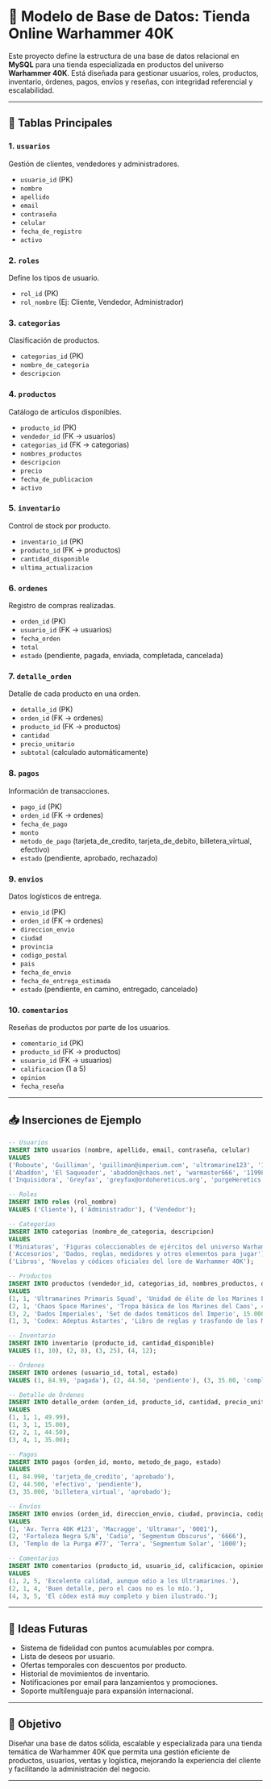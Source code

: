 # 🧱 Modelo de Base de Datos: Tienda Online Warhammer 40K

Este proyecto define la estructura de una base de datos relacional en **MySQL** para una tienda especializada en productos del universo **Warhammer 40K**. Está diseñada para gestionar usuarios, roles, productos, inventario, órdenes, pagos, envíos y reseñas, con integridad referencial y escalabilidad.

---

## 🔹 Tablas Principales

### 1. `usuarios`
Gestión de clientes, vendedores y administradores.

- `usuario_id` (PK)  
- `nombre`  
- `apellido`  
- `email`  
- `contraseña`  
- `celular`  
- `fecha_de_registro`  
- `activo`  

### 2. `roles`
Define los tipos de usuario.

- `rol_id` (PK)  
- `rol_nombre` (Ej: Cliente, Vendedor, Administrador)

### 3. `categorias`
Clasificación de productos.

- `categorias_id` (PK)  
- `nombre_de_categoria`  
- `descripcion`

### 4. `productos`
Catálogo de artículos disponibles.

- `producto_id` (PK)  
- `vendedor_id` (FK → usuarios)  
- `categorias_id` (FK → categorias)  
- `nombres_productos`  
- `descripcion`  
- `precio`  
- `fecha_de_publicacion`  
- `activo`

### 5. `inventario`
Control de stock por producto.

- `inventario_id` (PK)  
- `producto_id` (FK → productos)  
- `cantidad_disponible`  
- `ultima_actualizacion`

### 6. `ordenes`
Registro de compras realizadas.

- `orden_id` (PK)  
- `usuario_id` (FK → usuarios)  
- `fecha_orden`  
- `total`  
- `estado` (pendiente, pagada, enviada, completada, cancelada)

### 7. `detalle_orden`
Detalle de cada producto en una orden.

- `detalle_id` (PK)  
- `orden_id` (FK → ordenes)  
- `producto_id` (FK → productos)  
- `cantidad`  
- `precio_unitario`  
- `subtotal` (calculado automáticamente)

### 8. `pagos`
Información de transacciones.

- `pago_id` (PK)  
- `orden_id` (FK → ordenes)  
- `fecha_de_pago`  
- `monto`  
- `metodo_de_pago` (tarjeta_de_credito, tarjeta_de_debito, billetera_virtual, efectivo)  
- `estado` (pendiente, aprobado, rechazado)

### 9. `envios`
Datos logísticos de entrega.

- `envio_id` (PK)  
- `orden_id` (FK → ordenes)  
- `direccion_envio`  
- `ciudad`  
- `provincia`  
- `codigo_postal`  
- `pais`  
- `fecha_de_envio`  
- `fecha_de_entrega_estimada`  
- `estado` (pendiente, en camino, entregado, cancelado)

### 10. `comentarios`
Reseñas de productos por parte de los usuarios.

- `comentario_id` (PK)  
- `producto_id` (FK → productos)  
- `usuario_id` (FK → usuarios)  
- `calificacion` (1 a 5)  
- `opinion`  
- `fecha_reseña`

---

## 📥 Inserciones de Ejemplo

```sql
-- Usuarios
INSERT INTO usuarios (nombre, apellido, email, contraseña, celular)
VALUES 
('Roboute', 'Guilliman', 'guilliman@imperium.com', 'ultramarine123', '1122334455'),
('Abaddon', 'El Saqueador', 'abaddon@chaos.net', 'warmaster666', '1199887766'),
('Inquisidora', 'Greyfax', 'greyfax@ordohereticus.org', 'purgeHeretics!', '1133445566');

-- Roles
INSERT INTO roles (rol_nombre)
VALUES ('Cliente'), ('Administrador'), ('Vendedor');

-- Categorías
INSERT INTO categorias (nombre_de_categoria, descripcion)
VALUES 
('Miniaturas', 'Figuras coleccionables de ejércitos del universo Warhammer 40K'),
('Accesorios', 'Dados, reglas, medidores y otros elementos para jugar'),
('Libros', 'Novelas y códices oficiales del lore de Warhammer 40K');

-- Productos
INSERT INTO productos (vendedor_id, categorias_id, nombres_productos, descripcion, precio)
VALUES 
(1, 1, 'Ultramarines Primaris Squad', 'Unidad de élite de los Marines Espaciales', 49.99000),
(2, 1, 'Chaos Space Marines', 'Tropa básica de los Marines del Caos', 44.50000),
(3, 2, 'Dados Imperiales', 'Set de dados temáticos del Imperio', 15.00000),
(1, 3, 'Codex: Adeptus Astartes', 'Libro de reglas y trasfondo de los Marines Espaciales', 35.00000);

-- Inventario
INSERT INTO inventario (producto_id, cantidad_disponible)
VALUES (1, 10), (2, 8), (3, 25), (4, 12);

-- Órdenes
INSERT INTO ordenes (usuario_id, total, estado)
VALUES (1, 84.99, 'pagada'), (2, 44.50, 'pendiente'), (3, 35.00, 'completada');

-- Detalle de Órdenes
INSERT INTO detalle_orden (orden_id, producto_id, cantidad, precio_unitario)
VALUES 
(1, 1, 1, 49.99),
(1, 3, 1, 15.00),
(2, 2, 1, 44.50),
(3, 4, 1, 35.00);

-- Pagos
INSERT INTO pagos (orden_id, monto, metodo_de_pago, estado)
VALUES 
(1, 84.990, 'tarjeta_de_credito', 'aprobado'),
(2, 44.500, 'efectivo', 'pendiente'),
(3, 35.000, 'billetera_virtual', 'aprobado');

-- Envíos
INSERT INTO envios (orden_id, direccion_envio, ciudad, provincia, codigo_postal)
VALUES 
(1, 'Av. Terra 40K #123', 'Macragge', 'Ultramar', '0001'),
(2, 'Fortaleza Negra S/N', 'Cadia', 'Segmentum Obscurus', '6666'),
(3, 'Templo de la Purga #77', 'Terra', 'Segmentum Solar', '1000');

-- Comentarios
INSERT INTO comentarios (producto_id, usuario_id, calificacion, opinion)
VALUES 
(1, 2, 5, 'Excelente calidad, aunque odio a los Ultramarines.'),
(2, 1, 4, 'Buen detalle, pero el caos no es lo mío.'),
(4, 3, 5, 'El códex está muy completo y bien ilustrado.');
```

---

## 🧠 Ideas Futuras

- Sistema de fidelidad con puntos acumulables por compra.  
- Lista de deseos por usuario.  
- Ofertas temporales con descuentos por producto.  
- Historial de movimientos de inventario.  
- Notificaciones por email para lanzamientos y promociones.  
- Soporte multilenguaje para expansión internacional.

---

## 🎯 Objetivo

Diseñar una base de datos sólida, escalable y especializada para una tienda temática de Warhammer 40K que permita una gestión eficiente de productos, usuarios, ventas y logística, mejorando la experiencia del cliente y facilitando la administración del negocio.

---
